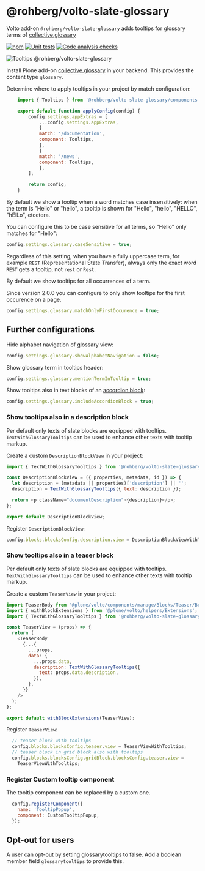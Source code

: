 # @rohberg/volto-slate-glossary

Volto add-on `@rohberg/volto-slate-glossary` adds tooltips for glossary terms of [collective.glossary](https://github.com/collective/collective.glossary)

[![npm](https://img.shields.io/npm/v/@rohberg/volto-slate-glossary)](https://www.npmjs.com/package/@rohberg/volto-slate-glossary)
[![Unit tests](https://github.com/rohberg/volto-slate-glossary/actions/workflows/unit.yml/badge.svg)](https://github.com/rohberg/volto-slate-glossary/actions/workflows/unit.yml)
[![Code analysis checks](https://github.com/rohberg/volto-slate-glossary/actions/workflows/code.yml/badge.svg)](https://github.com/rohberg/volto-slate-glossary/actions/workflows/code.yml)


![Tooltips @rohberg/volto-slate-glossary](https://github.com/rohberg/volto-slate-glossary/raw/main/docs/volto-slate-glossary-tooltips.png)

Install Plone add-on [collective.glossary](https://github.com/collective/collective.glossary) in your backend.
This provides the content type `glossary`.

Determine where to apply tooltips in your project by match configuration:

```js
    import { Tooltips } from '@rohberg/volto-slate-glossary/components';

    export default function applyConfig(config) {
        config.settings.appExtras = [
            ...config.settings.appExtras,
            {
            match: '/documentation',
            component: Tooltips,
            },
            {
            match: '/news',
            component: Tooltips,
            },
        ];

        return config;
    }
```

By default we show a tooltip when a word matches case insensitively: when the term is "Hello" or "hello", a tooltip is shown for "Hello", "hello", "HELLO", "hElLo", etcetera.

You can configure this to be case sensitive for all terms, so "Hello" only matches for "Hello":

```js
config.settings.glossary.caseSensitive = true;
```

Regardless of this setting, when you have a fully uppercase term, for example `REST` (Representational State Transfer), always only the exact word `REST` gets a tooltip, not `rest` or `Rest`.

By default we show tooltips for all occurrences of a term.

Since version 2.0.0 you can configure to only show tooltips for the first occurence on a page.

```js
config.settings.glossary.matchOnlyFirstOccurence = true;
```


## Further configurations

Hide alphabet navigation of glossary view:

```js
config.settings.glossary.showAlphabetNavigation = false;
```

Show glossary term in tooltips header:

```js
config.settings.glossary.mentionTermInTooltip = true;
```

Show tooltips also in text blocks of an [accordion block](https://github.com/eea/volto-accordion-block):

```js
config.settings.glossary.includeAccordionBlock = true;
```

### Show tooltips also in a description block

Per default only texts of slate blocks are equipped with tooltips.
`TextWithGlossaryTooltips` can be used to enhance other texts with tooltip markup.

Create a custom `DescriptionBlockView` in your project:

```js
import { TextWithGlossaryTooltips } from '@rohberg/volto-slate-glossary/utils';

const DescriptionBlockView = ({ properties, metadata, id }) => {
  let description = (metadata || properties)['description'] || '';
  description = TextWithGlossaryTooltips({ text: description });

  return <p className="documentDescription">{description}</p>;
};

export default DescriptionBlockView;
````

Register `DescriptionBlockView`:

```js
config.blocks.blocksConfig.description.view = DescriptionBlockViewWithTooltips;
```

### Show tooltips also in a teaser block

Per default only texts of slate blocks are equipped with tooltips.
`TextWithGlossaryTooltips` can be used to enhance other texts with tooltip markup.

Create a custom `TeaserView` in your project:

```js
import TeaserBody from '@plone/volto/components/manage/Blocks/Teaser/Body';
import { withBlockExtensions } from '@plone/volto/helpers/Extensions';
import { TextWithGlossaryTooltips } from '@rohberg/volto-slate-glossary/utils';

const TeaserView = (props) => {
  return (
    <TeaserBody
      {...{
        ...props,
        data: {
          ...props.data,
          description: TextWithGlossaryTooltips({
            text: props.data.description,
          }),
        },
      }}
    />
  );
};

export default withBlockExtensions(TeaserView);
```

Register `TeaserView`:

```js
  // teaser block with tooltips 
  config.blocks.blocksConfig.teaser.view = TeaserViewWithTooltips;
  // teaser block in grid block also with tooltips 
  config.blocks.blocksConfig.gridBlock.blocksConfig.teaser.view =
    TeaserViewWithTooltips;
```

### Register Custom tooltip component

The tooltip component can be replaced by a custom one.

```js
  config.registerComponent({
    name: 'TooltipPopup',
    component: CustomTooltipPopup,
  });
  ````

## Opt-out for users

A user can opt-out by setting glossarytooltips to false.
Add a boolean member field `glossarytooltips` to provide this.
